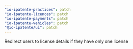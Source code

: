 ```yaml
---
"io-ipatente-practices": patch
"io-ipatente-licences": patch
"io-ipatente-payments": patch
"io-ipatente-vehicles": patch
"@io-ipatente/ui": patch
---
```


Redirect users to license details if they have only one license
